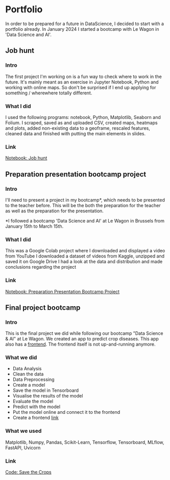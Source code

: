 # Portfolio
In order to be prepared for a future in DataScience, I decided to start with a portfolio already.
In January 2024 I started a bootcamp with Le Wagon in 'Data Science and AI'.

## Job hunt
### Intro
The first project I'm working on is a fun way to check where to work in the future. 
It's mainly meant as an exercise in Jupyter Notebook, Python and working with online maps.
So don't be surprised if I end up applying for something / wherewhere totally different.

### What I did
I used the following programs: notebook, Python, Matplotlib, Seaborn and Folium.
I scraped, saved as and uploaded CSV, created maps, heatmaps and plots, added non-existing data to a geoframe,
rescaled features, cleaned data and finished with putting the main elements in slides.

### Link
[Notebook: Job hunt](https://github.com/Zeegeuze/personal-exercises/blob/main/.ipynb_checkpoints/job_preparation-checkpoint.ipynb)

## Preparation presentation bootcamp project
### Intro
I'll need to present a project in my bootcamp*, which needs to be presented to the teacher before. This will be the both the preparation for the teacher as well as the preparation for the presentation.

*I followed a bootcamp 'Data Science and AI' at Le Wagon in Brussels from January 15th to March 15th.

### What I did
This was a Google Colab project where I downloaded and displayed a video from YouTube
I downloaded a dataset of videos from Kaggle, unzipped and saved it on Google Drive
I had a look at the data and distribution and made conclusions regarding the project

### Link
[Notebook: Preparation Presentation Bootcamp Project](https://github.com/Zeegeuze/personal-exercises/blob/main/Preparation_presentation_bootcamp_project.ipynb)

## Final project bootcamp
### Intro
This is the final project we did while following our bootcamp "Data Science & AI" at Le Wagon. We created an app to predict crop diseases. This app also has a [frontend](https://github.com/MahautHDL/save_the_crops_front). The frontend itself is not up-and-running anymore.

### What we did
* Data Analysis
* Clean the data
* Data Preprocessing
* Create a model
* Save the model in Tensorboard
* Visualise the results of the model
* Evaluate the model
* Predict with the model
* Put the model online and connect it to the frontend
* Create a frontend [link](https://github.com/MahautHDL/save_the_crops_front)

### What we used
Matplotlib, Numpy, Pandas, Scikit-Learn, Tensorflow, Tensorboard, MLflow, FastAPI, Uvicorn

### Link
[Code: Save the Crops](https://github.com/Zeegeuze/save_the_crops)
